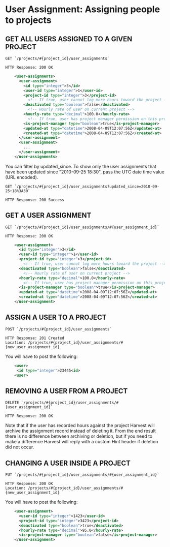 # User Assignment: Assigning people to projects

## GET ALL USERS ASSIGNED TO A GIVEN PROJECT

    GET `/projects/#{project_id}/user_assignments`

    HTTP Response: 200 OK

```xml
    <user-assignments>
      <user-assignment>
        <id type="integer">3</id>
        <user-id type="integer">1</user-id>
        <project-id type="integer">3</project-id>
          <!-- If true, user cannot log more hours toward the project -->
        <deactivated type="boolean">false</deactivated>
          <!-- Hourly rate of user on current project -->
        <hourly-rate type="decimal">100.0</hourly-rate>
          <!-- If true, user has project manager permission on this project -->
        <is-project-manager type="boolean">true</is-project-manager>
        <updated-at type="datetime">2008-04-09T12:07:56Z</updated-at>
        <created-at type="datetime">2008-04-09T12:07:56Z</created-at>
      </user-assignment>
      <user-assignment>
        ...
      </user-assignment>
    </user-assignments>
```

You can filter by updated_since. To show only the user assignments that have been updated since "2010-09-25 18:30", pass the UTC date time value (URL encoded).

    GET `/projects/#{project_id}/user_assignments?updated_since=2010-09-25+18%3A30`

    HTTP Response: 200 Success

## GET A USER ASSIGNMENT

    GET `/projects/#{project_id}/user_assignments/#{user_assignment_id}`

    HTTP Response: 200 OK

```xml
    <user-assignment>
      <id type="integer">3</id>
      <user-id type="integer">1</user-id>
      <project-id type="integer">3</project-id>
        <!-- If true, user cannot log more hours toward the project -->
      <deactivated type="boolean">false</deactivated>
        <!-- Hourly rate of user on current project -->
      <hourly-rate type="decimal">100.0</hourly-rate>
        <!-- If true, user has project manager permission on this project -->
      <is-project-manager type="boolean">true</is-project-manager>
      <updated-at type="datetime">2008-04-09T12:07:56Z</updated-at>
      <created-at type="datetime">2008-04-09T12:07:56Z</created-at>
    </user-assignment>
```

## ASSIGN A USER TO A PROJECT

    POST `/projects/#{project_id}/user_assignments`

    HTTP Response: 201 Created
    Location: /projects/#{project_id}/user_assignments/#{new_user_assignment_id}

You will have to post the following:

```xml
    <user>
     <id type="integer">23445<id>
    <user>
```

## REMOVING A USER FROM A PROJECT

    DELETE `/projects/#{project_id}/user_assignments/#{user_assignment_id}`

    HTTP Response: 200 OK

Note that if the user has recorded hours against the project Harvest will archive the assignment record instead of deleting it. From the end result there is no difference between archiving or deletion, but if you need to make a difference Harvest will reply with a custom Hint header if deletion did not occur.

## CHANGING A USER INSIDE A PROJECT

    PUT `/projects/#{project_id}/user_assignments/#{user_assignment_id}`

    HTTP Response: 200 OK
    Location: /projects/#{project_id}/user_assignments/#{new_user_assignment_id}

You will have to post the following:

```xml
    <user-assignment>
      <user-id type="integer">1423</user-id>
      <project-id type="integer">3423</project-id>
      <deactivated type="boolean">true</deactivated>
      <hourly-rate type="decimal">95.0</hourly-rate>
      <is-project-manager type="boolean">false</is-project-manager>
    </user-assignment>
```